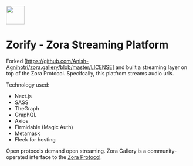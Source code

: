 <img src="https://zora.gallery/logo_orb.png" height="50" width="50">

# Zorify - Zora Streaming Platform

Forked [https://github.com/Anish-Agnihotri/zora.gallery/blob/master/LICENSE] and built a streaming layer on top of the Zora Protocol. Specifcally, this platfrom streams audio urls.

Technology used:
- Next.js
- SASS
- TheGraph
- GraphQL
- Axios 
- Firmidable (Magic Auth)
- Metamask
- Fleek for hosting

Open protocols demand open streaming. Zora Gallery is a community-operated interface to the [Zora Protocol](https://zora.engineering).

